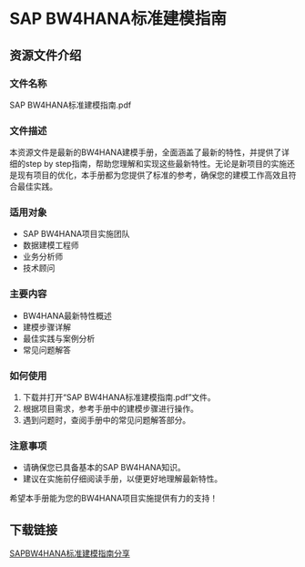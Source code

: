 # SAP BW4HANA标准建模指南

## 资源文件介绍

### 文件名称
SAP BW4HANA标准建模指南.pdf

### 文件描述
本资源文件是最新的BW4HANA建模手册，全面涵盖了最新的特性，并提供了详细的step by step指南，帮助您理解和实现这些最新特性。无论是新项目的实施还是现有项目的优化，本手册都为您提供了标准的参考，确保您的建模工作高效且符合最佳实践。

### 适用对象
- SAP BW4HANA项目实施团队
- 数据建模工程师
- 业务分析师
- 技术顾问

### 主要内容
- BW4HANA最新特性概述
- 建模步骤详解
- 最佳实践与案例分析
- 常见问题解答

### 如何使用
1. 下载并打开“SAP BW4HANA标准建模指南.pdf”文件。
2. 根据项目需求，参考手册中的建模步骤进行操作。
3. 遇到问题时，查阅手册中的常见问题解答部分。

### 注意事项
- 请确保您已具备基本的SAP BW4HANA知识。
- 建议在实施前仔细阅读手册，以便更好地理解最新特性。

希望本手册能为您的BW4HANA项目实施提供有力的支持！

## 下载链接

[SAPBW4HANA标准建模指南分享](https://pan.quark.cn/s/ce0ea36af6c4)